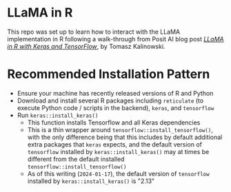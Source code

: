 # LLaMA in R
This repo was set up to learn how to interact with the LLaMA implementation in R following a walk-through from Posit AI blog post [_LLaMA in R with Keras and TensorFlow_](https://blogs.rstudio.com/ai/posts/2023-05-25-llama-tensorflow-keras/), by Tomasz Kalinowski.

# Recommended Installation Pattern
- Ensure your machine has recently released versions of R and Python
- Download and install several R packages including `reticulate` (to execute Python code / scripts in the backend), `keras`, and `tensorflow`
- Run `keras::install_keras()`
  - This function installs Tensorflow and all Keras dependencies
  - This is a thin wrapper around `tensorflow::install_tensorflow()`, with the only difference being that this includes by default additional extra packages that `keras` expects, and the default version of `tensorflow` installed by `keras::install_keras()` may at times be different from the default installed `tensorflow::install_tensorflow()`
  - As of this writing (`2024-01-17`), the default version of `tensorflow` installed by `keras::install_keras()` is "2.13"
